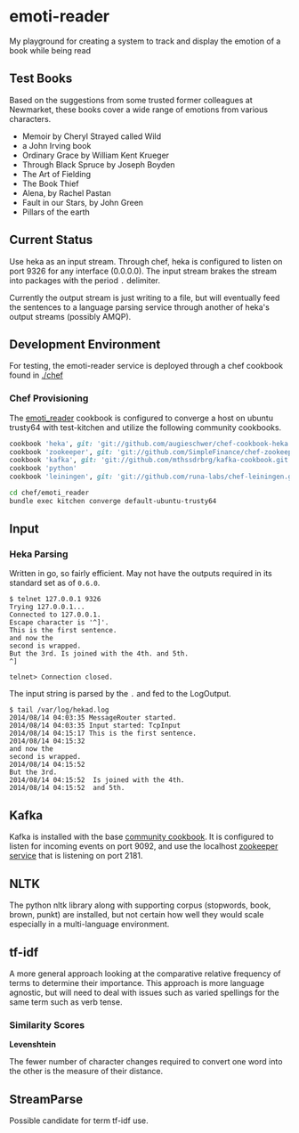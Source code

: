 # emoti-reader

My playground for creating a system to track and display the emotion of a book while being read

## Test Books

Based on the suggestions from some trusted former colleagues at Newmarket, these books cover a wide range of emotions from various characters.

* Memoir by Cheryl Strayed called Wild
* a John Irving book
* Ordinary Grace by William Kent Krueger
* Through Black Spruce by Joseph Boyden
* The Art of Fielding
* The Book Thief
* Alena, by Rachel Pastan
* Fault in our Stars, by John Green
* Pillars of the earth


## Current Status

Use heka as an input stream.  Through chef, heka is configured to
listen on port 9326 for any interface (0.0.0.0).  The input stream brakes
the stream into packages with the period `.` delimiter.

Currently the output stream is just writing to a file, but will eventually
feed the sentences to a language parsing service through another of heka's
output streams (possibly AMQP).

## Development Environment

For testing, the emoti-reader service is deployed through a chef
cookbook found in [./chef](chef)

### Chef Provisioning

The [emoti_reader](chef/emoti_reader) cookbook is configured to converge
a host on ubuntu trusty64 with test-kitchen and utilize the following
community cookbooks.

```ruby
cookbook 'heka', git: 'git://github.com/augieschwer/chef-cookbook-heka.git'
cookbook 'zookeeper', git: 'git://github.com/SimpleFinance/chef-zookeeper.git'
cookbook 'kafka', git: 'git://github.com/mthssdrbrg/kafka-cookbook.git'
cookbook 'python'
cookbook 'leiningen', git: 'git://github.com/runa-labs/chef-leiningen.git'
```

```bash
cd chef/emoti_reader
bundle exec kitchen converge default-ubuntu-trusty64
```

## Input


### Heka Parsing

Written in go, so fairly efficient.  May not have the outputs required
in its standard set as of `0.6.0`.

```
$ telnet 127.0.0.1 9326
Trying 127.0.0.1...
Connected to 127.0.0.1.
Escape character is '^]'.
This is the first sentence.
and now the
second is wrapped.
But the 3rd. Is joined with the 4th. and 5th.
^]

telnet> Connection closed.
```

The input string is parsed by the `.` and fed to the LogOutput.

```
$ tail /var/log/hekad.log
2014/08/14 04:03:35 MessageRouter started.
2014/08/14 04:03:35 Input started: TcpInput
2014/08/14 04:15:17 This is the first sentence.
2014/08/14 04:15:32
and now the
second is wrapped.
2014/08/14 04:15:52
But the 3rd.
2014/08/14 04:15:52  Is joined with the 4th.
2014/08/14 04:15:52  and 5th.
```

###


## Kafka

Kafka is installed with the base
[community cookbook](https://github.com/mthssdrbrg/kafka-cookbook). It is
configured to listen for incoming events on port 9092, and use the
localhost [zookeeper service](https://github.com/SimpleFinance/chef-zookeeper)
that is listening on port 2181.

## NLTK

The python nltk library along with supporting corpus (stopwords, book,
brown, punkt) are installed, but not certain how well they would scale
especially in a multi-language environment.

## tf-idf

A more general approach looking at the comparative relative frequency of
terms to determine their importance.  This approach is more language
agnostic, but will need to deal with issues such as varied spellings for the
same term such as verb tense.

### Similarity Scores

**Levenshtein**

The fewer number of character changes required to convert one word into the
other is the measure of their distance.

## StreamParse

Possible candidate for term tf-idf use.
